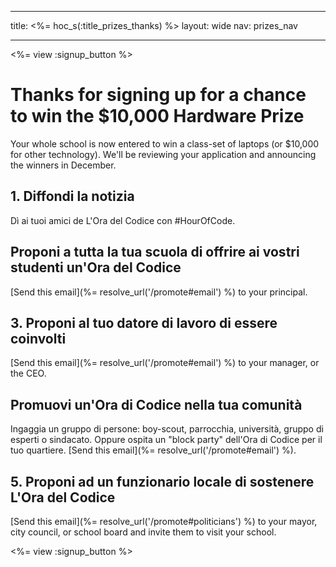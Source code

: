 * * *

title: <%= hoc_s(:title_prizes_thanks) %> layout: wide nav: prizes_nav

* * *

<%= view :signup_button %>

# Thanks for signing up for a chance to win the $10,000 Hardware Prize

Your whole school is now entered to win a class-set of laptops (or $10,000 for other technology). We'll be reviewing your application and announcing the winners in December.

## 1. Diffondi la notizia

Dì ai tuoi amici de L'Ora del Codice con #HourOfCode.

## Proponi a tutta la tua scuola di offrire ai vostri studenti un'Ora del Codice

[Send this email](%= resolve_url('/promote#email') %) to your principal.

## 3. Proponi al tuo datore di lavoro di essere coinvolti

[Send this email](%= resolve_url('/promote#email') %) to your manager, or the CEO.

## Promuovi un'Ora di Codice nella tua comunità

Ingaggia un gruppo di persone: boy-scout, parrocchia, università, gruppo di esperti o sindacato. Oppure ospita un "block party" dell'Ora di Codice per il tuo quartiere. [Send this email](%= resolve_url('/promote#email') %).

## 5. Proponi ad un funzionario locale di sostenere L'Ora del Codice

[Send this email](%= resolve_url('/promote#politicians') %) to your mayor, city council, or school board and invite them to visit your school.

<%= view :signup_button %>